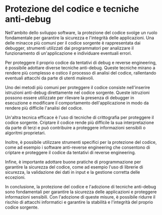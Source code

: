 # Protezione del codice e tecniche anti-debug

Nell'ambito dello sviluppo software, la protezione del codice svolge un ruolo fondamentale per garantire la sicurezza e l'integrità delle applicazioni. Una delle minacce più comuni per il codice sorgente è rappresentata dai debugger, strumenti utilizzati dai programmatori per analizzare il funzionamento di un'applicazione e individuare eventuali errori.

Per proteggere il proprio codice da tentativi di debug e reverse engineering, è possibile adottare diverse tecniche anti-debug. Queste tecniche mirano a rendere più complesso e ostico il processo di analisi del codice, rallentando eventuali attacchi da parte di utenti malevoli.

Uno dei metodi più comuni per proteggere il codice consiste nell'inserire istruzioni anti-debug direttamente nel codice sorgente. Queste istruzioni possono essere utilizzate per rilevare la presenza di debugger in esecuzione e modificare il comportamento dell'applicazione in modo da rendere più difficile l'analisi del codice.

Un'altra tecnica efficace è l'uso di tecniche di crittografia per proteggere il codice sorgente. Criptare il codice rende più difficile la sua interpretazione da parte di terzi e può contribuire a proteggere informazioni sensibili o algoritmi proprietari.

Inoltre, è possibile utilizzare strumenti specifici per la protezione del codice, come ad esempio i software anti-reverse engineering che consentono di criptare e proteggere il codice da tentativi di reverse engineering.

Infine, è importante adottare buone pratiche di programmazione per garantire la sicurezza del codice, come ad esempio l'uso di librerie di sicurezza, la validazione dei dati in input e la gestione corretta delle eccezioni.

In conclusione, la protezione del codice e l'adozione di tecniche anti-debug sono fondamentali per garantire la sicurezza delle applicazioni e proteggere informazioni sensibili. Con l'adozione di queste misure, è possibile ridurre il rischio di attacchi informatici e garantire la stabilità e l'integrità del proprio codice sorgente.